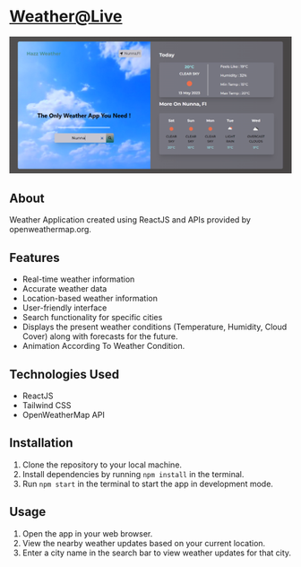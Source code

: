 # [Weather@Live](https://weather-app-ineuroninternship1.netlify.app/)

![image](./src/output/output.png)

## About

Weather Application created using ReactJS and APIs provided by openweathermap.org.

## Features

- Real-time weather information
- Accurate weather data
- Location-based weather information
- User-friendly interface
- Search functionality for specific cities
- Displays the present weather conditions (Temperature, Humidity, Cloud Cover) along with forecasts for the future.
- Animation According To Weather Condition.

## Technologies Used

- ReactJS
- Tailwind CSS
- OpenWeatherMap API

## Installation

1. Clone the repository to your local machine.
2. Install dependencies by running `npm install` in the terminal.
3. Run `npm start` in the terminal to start the app in development mode.

## Usage

1. Open the app in your web browser.
2. View the nearby weather updates based on your current location.
3. Enter a city name in the search bar to view weather updates for that city.
